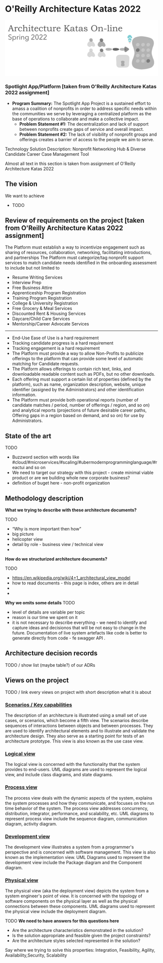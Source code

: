 # O'Reilly Architecture Katas 2022

![](assets/logo.png)


### Spotlight App/Platform [taken from O'Reilly Architecture Katas 2022 assignment]
* **Program Summary:** The Spotlight App Project is a sustained effort to amass a coalition of nonprofits in order to address specific needs within the communities we serve by leveraging a centralized platform as the base of operations to collaborate and make a collective impact.
    * **Problem Statement #1:** The decentralization and lack of support between nonprofits create gaps of service and overall impact.
    * **Problem Statement #2:** The lack of visibility of nonprofit groups and offerings creates a barrier of access to the people we aim to serve.

Technology Solution Description: Nonprofit Networking Hub & Diverse Candidate Career Case Management Tool

Almost all text in this section is taken from assignment of O'Reilly Architecture Katas 2022

## The vision 

We want to achieve
   * TODO

## Review of requirements on the project [taken from O'Reilly Architecture Katas 2022 assignment]

The Platform must establish a way to incentivize engagement such as sharing of resources, collaboration, networking, facilitating introductions, and partnerships
The Platform must categorize/tag nonprofit support services to match candidate needs identified in the onboarding assessment to include but not limited to
 * Resume Writing Services
 * Interview Prep
 * Free Business Attire
 * Apprenticeship Program Registration
 * Training Program Registration
 * College & University Registration
 * Free Grocery & Meal Services
 * Discounted Rent & Housing Services
 * Daycare/Child Care Services
 * Mentorship/Career Advocate Services
---
 * End-Use Ease of Use is a hard requirement
 * Tracking candidate progress is a hard requirement
 * Tracking engagement is a hard requirement
 * The Platform must provide a way to allow Non-Profits to publicize offerings to the platform that can provide some level of automatic matching for Candidate requests.
 * The Platform allows offerings to contain rich text, links, and downloadable readable content such as PDFs, but no other downloads.
 * Each offering must support a certain list of properties (defined by the platform), such as name, organization description, website, unique identifier (assigned by the Administrators) and other identification information.
 * The Platform must provide both operational reports (number of candidate matches / period, number of offerings / region, and so on) and analytical reports (projections of future desirable career paths, Offering gaps in a region based on demand, and so on) for use by Administrators.



## State of the art

TODO 
 * Buzzword section with words like #cloud/#microservices/#scaling/#ubermodernprogramminglanguage/#reactui and so on
 * We need to target our strategy with this project - create minimal viable product or are we building whole new corporate business?
 * definition of buget here - non-profit organization


## Methodology description

**What we trying to describe with these architecture documents?**

TODO
 * “Why is more important then how”
 * big picture
 * helicopter view
 * detail by role - business view / technical view
 * 

**How do we structurized architecture documents?**

TODO
  * https://en.wikipedia.org/wiki/4+1_architectural_view_model
  * how to read documents - this page is index, others are in detail
  * 
  * 

**Why we omits some details** 
TODO
  * level of details are variable per topic
  * reason is our time we spent on it
  * it is not necessary to describe everything - we need to identify and capture ideas and decisionos that will be not easy to change in the future. Documentation of live system artefacts like code is better to generate directly from code - fe swagger API .  

## Architecture decision records 

TODO / show list (maybe table?) of our ADRs 

## Views on the project

TODO / link every views on project with short description what it is about


### [Scenarios / Key capabilities](Scenarios/README.md)
The description of an architecture is illustrated using a small set of use cases, or scenarios, which become a fifth view. The scenarios describe sequences of interactions between objects and between processes. They are used to identify architectural elements and to illustrate and validate the architecture design. They also serve as a starting point for tests of an architecture prototype. This view is also known as the use case view.


### [Logical view](LogicalView/README.md)
The logical view is concerned with the functionality that the system provides to end-users. UML diagrams are used to represent the logical view, and include class diagrams, and state diagrams.

### [Process view](ProcessView/README.md)
The process view deals with the dynamic aspects of the system, explains the system processes and how they communicate, and focuses on the run time behavior of the system. The process view addresses concurrency, distribution, integrator, performance, and scalability, etc. UML diagrams to represent process view include the sequence diagram, communication diagram, activity diagram.

### [Development view](DevelopmentView/README.md)
The development view illustrates a system from a programmer's perspective and is concerned with software management. This view is also known as the implementation view. UML Diagrams used to represent the development view include the Package diagram and the Component diagram.

### [Physical view](PhysicalView/README.md)
The physical view (aka the deployment view) depicts the system from a system engineer's point of view. It is concerned with the topology of software components on the physical layer as well as the physical connections between these components. UML diagrams used to represent the physical view include the deployment diagram.


TODO 
**We need to have answers for this questions here**

* Are the architecture characteristics demonstrated in the solution?
* Is the solution appropriate and feasible given the project constraints?
* Are the architecture styles selected represented in the solution?

Say where we trying to solve this properties: Integration, Feasibility, Agility, Availability,Security, Scalability